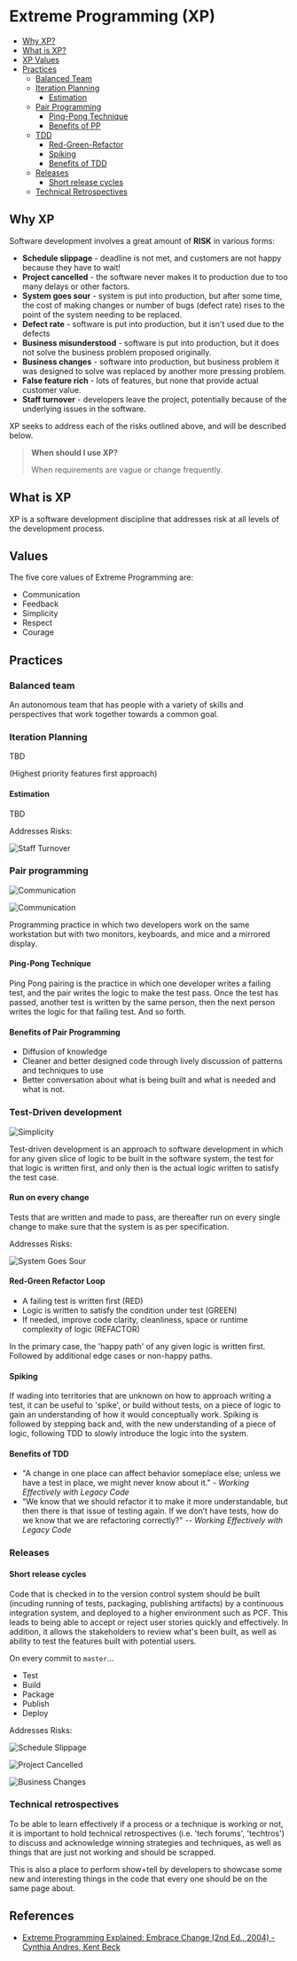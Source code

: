 # Extreme Programming (XP)

- [Why XP?](#why-xp)
- [What is XP?](#what-is-xp)
- [XP Values](#values)
- [Practices](#practices)
  - [Balanced Team](#balanced-team)
  - [Iteration Planning](#iteration-planning)
    - [Estimation](#estimation)
  - [Pair Programming](#pair-programming)
    - [Ping-Pong Technique](#ping-pong-technique)
    - [Benefits of PP](#benefits-of-pair-programming)
  - [TDD](#test-driven-development)
    - [Red-Green-Refactor](#red-green-refactor-loop)
    - [Spiking](#spiking)
    - [Benefits of TDD](#benefits-of-tdd)
  - [Releases](#releases)
    - [Short release cycles](#short-release-cycles)
  - [Technical Retrospectives](#technical-retrospectives)

## Why XP

Software development involves a great amount of **RISK** in various forms:

- **Schedule slippage** - deadline is not met, and customers are not happy
    because they have to wait!
- **Project cancelled** - the software never makes it to production due
    to too many delays or other factors.
- **System goes sour** - system is put into production, but after some time,
    the cost of making changes or number of bugs (defect rate) rises to the
    point of the system needing to be replaced.
- **Defect rate** - software is put into production, but it isn't used due
    to the defects
- **Business misunderstood** - software is put into production, but it does not
    solve the business problem proposed originally.
- **Business changes** - software into production, but business problem it was
    designed to solve was replaced by another more pressing problem.
- **False feature rich** - lots of features, but none that provide actual
    customer value.
- **Staff turnover** - developers leave the project, potentially because of
    the underlying issues in the software.

XP seeks to address each of the risks outlined above, and will be described below.

> **When should I use XP?**
>
> When requirements are vague or change frequently.

## What is XP

XP is a software development discipline that addresses risk at all levels of the
development process.

## Values

The five core values of Extreme Programming are:

- Communication
- Feedback
- Simplicity
- Respect
- Courage

## Practices

### Balanced team

An autonomous team that has people with a variety of skills and perspectives
that work together towards a common goal.

### Iteration Planning

TBD

(Highest priority features first approach)

#### Estimation

TBD

Addresses Risks:

![Staff Turnover](https://img.shields.io/badge/Risk-Staff_Turnover-red.svg)

### Pair programming

![Communication](https://img.shields.io/badge/Value-Communication-brightgreen.svg)

![Communication](https://img.shields.io/badge/Value-Feedback-brightgreen.svg)

Programming practice in which two developers work on the same workstation
but with two monitors, keyboards, and mice and a mirrored display.

#### Ping-Pong Technique

Ping Pong pairing is the practice in which one developer writes a
failing test, and the pair writes the logic to make the test pass.
Once the test has passed, another test is written by the same person,
then the next person writes the logic for that failing test. And so forth.

#### Benefits of Pair Programming

- Diffusion of knowledge
- Cleaner and better designed code through lively discussion of patterns and
    techniques to use
- Better conversation about what is being built and what is needed and
    what is not.

### Test-Driven development

![Simplicity](https://img.shields.io/badge/Value-Simplicity-brightgreen.svg)

Test-driven development is an approach to software development in which for
any given slice of logic to be built in the software system, the test for that
logic is written first, and only then is the actual logic written to satisfy
the test case.

#### Run on every change

Tests that are written and made to pass, are thereafter run on every single
change to make sure that the system is as per specification.

Addresses Risks:

![System Goes Sour](https://img.shields.io/badge/Risk-System_Goes_Sour-red.svg)

#### Red-Green Refactor Loop

- A failing test is written first (RED)
- Logic is written to satisfy the condition under test (GREEN)
- If needed, improve code clarity, cleanliness, space or runtime complexity
    of logic (REFACTOR)

In the primary case, the 'happy path' of any given logic is written first.
Followed by additional edge cases or non-happy paths.

#### Spiking

If wading into territories that are unknown on how to approach writing a test,
it can be useful to 'spike', or build without tests, on a piece of logic to
gain an understanding of how it would conceptually work. Spiking is followed
by stepping back and, with the new understanding of a piece of logic,
following TDD to slowly introduce the logic into the system.

#### Benefits of TDD

- "A change in one place can affect behavior someplace else; unless we have a
    test in place, we might never know about it." -
    *Working Effectively with Legacy Code*
- "We know that we should refactor it to make it more understandable, but then
    there is that issue of testing again. If we don’t have tests, how do we know
    that we are refactoring correctly?" --
    *Working Effectively with Legacy Code*

### Releases

#### Short release cycles

Code that is checked in to the version control system should be built
(incuding running of tests, packaging, publishing artifacts) by a continuous
integration system, and deployed to a higher environment such as PCF.
This leads to being able to accept or reject user stories quickly and
effectively. In addition, it allows the stakeholders to review what's
been built, as well as ability to test the features built with potential users.

On every commit to `master`...

- Test
- Build
- Package
- Publish
- Deploy

Addresses Risks:

![Schedule Slippage](https://img.shields.io/badge/Risk-Schedule_Slippage-red.svg)

![Project Cancelled](https://img.shields.io/badge/Risk-Project_Cancelled-red.svg)

![Business Changes](https://img.shields.io/badge/Risk-Business_Changes-red.svg)

### Technical retrospectives

To be able to learn effectively if a process or a technique is working or not,
it is important to hold technical retrospectives
(i.e. 'tech forums', 'techtros') to discuss and acknowledge winning
strategies and techniques, as well as things that are just not working
and should be scrapped.

This is also a place to perform show+tell by developers to showcase
some new and interesting things in the code that every one should be
on the same page about.

## References

- [Extreme Programming Explained: Embrace Change
    (2nd Ed., 2004) - Cynthia Andres,
    Kent Beck](https://www.amazon.com/Extreme-Programming-Explained-Embrace-Change/dp/0321278658)
